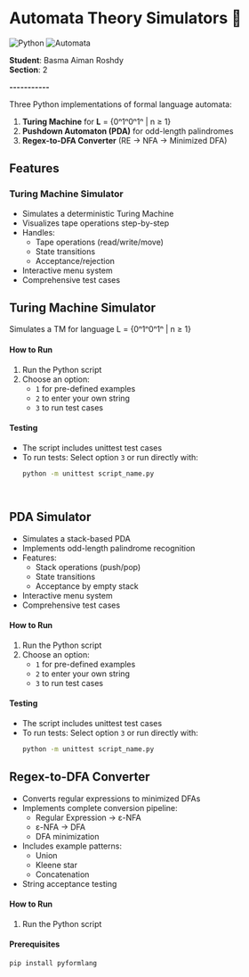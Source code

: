 # Automata Theory Simulators 🚀

![Python](https://img.shields.io/badge/Python-3.8%2B-blue)
![Automata](https://img.shields.io/badge/Contains-Turing%20Machine%20%7C%20PDA%20%7C%20DFA-FF6F00)
 
**Student**: Basma Aiman Roshdy  
**Section**: 2 

**-----------**

Three Python implementations of formal language automata:
1. **Turing Machine** for **L** = {0ⁿ1ⁿ0ⁿ1ⁿ | n ≥ 1}
2. **Pushdown Automaton (PDA)** for odd-length palindromes
3. **Regex-to-DFA Converter** (RE → NFA → Minimized DFA)

## Features

### Turing Machine Simulator
- Simulates a deterministic Turing Machine
- Visualizes tape operations step-by-step
- Handles:
  - Tape operations (read/write/move)
  - State transitions
  - Acceptance/rejection
- Interactive menu system
- Comprehensive test cases

## Turing Machine Simulator
Simulates a TM for language L = {0ⁿ1ⁿ0ⁿ1ⁿ | n ≥ 1}

#### How to Run
1. Run the Python script
2. Choose an option:
   - `1` for pre-defined examples
   - `2` to enter your own string
   - `3` to run test cases

#### Testing
- The script includes unittest test cases
- To run tests: Select option `3` or run directly with:
  ```bash
  python -m unittest script_name.py




## PDA Simulator
- Simulates a stack-based PDA
- Implements odd-length palindrome recognition
- Features:
  - Stack operations (push/pop)
  - State transitions
  - Acceptance by empty stack
- Interactive menu system
- Comprehensive test cases

#### How to Run
1. Run the Python script
2. Choose an option:
   - `1` for pre-defined examples
   - `2` to enter your own string
   - `3` to run test cases

#### Testing
- The script includes unittest test cases
- To run tests: Select option `3` or run directly with:
  ```bash
  python -m unittest script_name.py

## Regex-to-DFA Converter
- Converts regular expressions to minimized DFAs
- Implements complete conversion pipeline:
  - Regular Expression → ε-NFA
  - ε-NFA → DFA
  - DFA minimization
- Includes example patterns:
  - Union
  - Kleene star
  - Concatenation
- String acceptance testing

#### How to Run
1. Run the Python script

#### Prerequisites
```bash
pip install pyformlang
